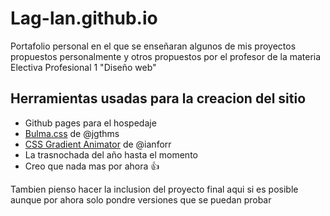 # Lag-lan.github.io

Portafolio personal en el que se enseñaran algunos de mis proyectos propuestos personalmente y otros propuestos por el profesor de la materia Electiva Profesional 1 "Diseño web"

## Herramientas usadas para la creacion del sitio

* Github pages para el hospedaje
* [Bulma.css](http://bulma.io) de @jgthms
* [CSS Gradient Animator](https://www.gradient-animator.com/) de @ianforr
* La trasnochada del año hasta el momento
* Creo que nada mas por ahora  :thumbsup:

Tambien pienso hacer la inclusion del proyecto final aqui si es posible aunque por ahora solo pondre versiones que se puedan probar 
